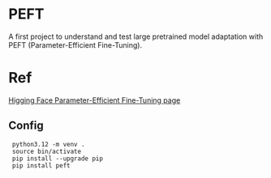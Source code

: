 # PEFT 

A first project to understand and test large pretrained model adaptation with 
PEFT (Parameter-Efficient Fine-Tuning).

# Ref
[Higging Face Parameter-Efficient Fine-Tuning page](https://huggingface.co/docs/peft/main/en/index)
## Config
```
 python3.12 -m venv .
 source bin/activate
 pip install --upgrade pip
 pip install peft
```


